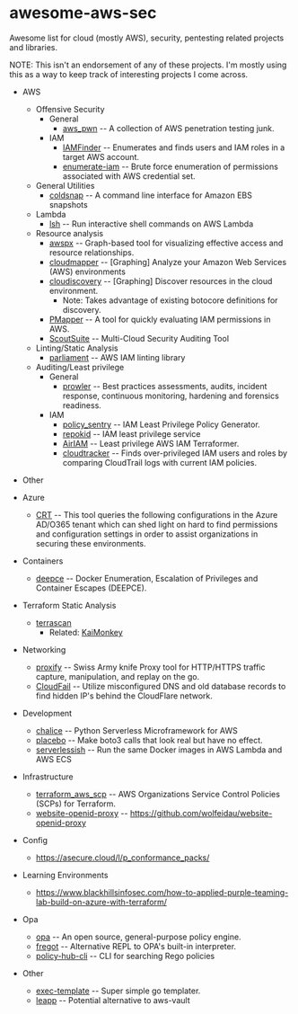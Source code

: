 # awesome-aws-sec
Awesome list for cloud (mostly AWS), security, pentesting related projects and libraries.

NOTE: This isn't an endorsement of any of these projects. I'm mostly using this as a way to keep track of interesting projects I come across.


* AWS
  * Offensive Security
    * General
      * [aws_pwn](https://github.com/dagrz/aws_pwn) -- A collection of AWS penetration testing junk.
    * IAM
      * [IAMFinder](https://github.com/prisma-cloud/IAMFinder) -- Enumerates and finds users and IAM roles in a target AWS account.
      * [enumerate-iam](https://github.com/andresriancho/enumerate-iam) -- Brute force enumeration of permissions associated with AWS credential set.
  * General Utilities
    * [coldsnap](https://github.com/awslabs/coldsnap) -- A command line interface for Amazon EBS snapshots
  * Lambda
    * [lsh](https://github.com/tobilg/lsh) -- Run interactive shell commands on AWS Lambda
  * Resource analysis
    * [awspx](https://github.com/FSecureLABS/awspx) -- Graph-based tool for visualizing effective access and resource relationships.
    * [cloudmapper](https://github.com/duo-labs/cloudmapper) -- [Graphing] Analyze your Amazon Web Services (AWS) environments
    * [cloudiscovery](https://github.com/Cloud-Architects/cloudiscovery) -- [Graphing] Discover resources in the cloud environment.
      * Note: Takes advantage of existing botocore definitions for discovery.
    * [PMapper](https://github.com/nccgroup/PMapper) -- A tool for quickly evaluating IAM permissions in AWS.
    * [ScoutSuite](https://github.com/nccgroup/ScoutSuite) -- Multi-Cloud Security Auditing Tool
  * Linting/Static Analysis
      * [parliament](https://github.com/duo-labs/parliament) -- AWS IAM linting library
  * Auditing/Least privilege
    * General
      * [prowler](https://github.com/toniblyx/prowler) -- Best practices assessments, audits, incident response, continuous monitoring, hardening and forensics readiness.
    * IAM
      * [policy_sentry](https://github.com/salesforce/policy_sentry) -- IAM Least Privilege Policy Generator.
      * [repokid](https://github.com/Netflix/repokid) -- IAM least privilege service
      * [AirIAM](https://github.com/bridgecrewio/AirIAM) -- Least privilege AWS IAM Terraformer.
      * [cloudtracker](https://github.com/duo-labs/cloudtracker) -- Finds over-privileged IAM users and roles by comparing CloudTrail logs with current IAM policies.

* Other
 * Azure
   * [CRT](https://github.com/CrowdStrike/CRT) -- This tool queries the following configurations in the Azure AD/O365 tenant which can shed light on hard to find permissions and configuration settings in order to assist organizations in securing these environments.

 * Containers
   * [deepce](https://github.com/stealthcopter/deepce/) -- Docker Enumeration, Escalation of Privileges and Container Escapes (DEEPCE).

 * Terraform Static Analysis
     * [terrascan](https://github.com/accurics/terrascan)
       * Related: [KaiMonkey](https://github.com/accurics/KaiMonkey)    

 * Networking
   * [proxify](https://github.com/projectdiscovery/proxify) -- Swiss Army knife Proxy tool for HTTP/HTTPS traffic capture, manipulation, and replay on the go.
   * [CloudFail](https://github.com/m0rtem/CloudFail) -- Utilize misconfigured DNS and old database records to find hidden IP's behind the CloudFlare network.

 * Development
   * [chalice](https://github.com/aws/chalice) -- Python Serverless Microframework for AWS
   * [placebo](https://github.com/garnaat/placebo) -- Make boto3 calls that look real but have no effect.
   * [serverlessish](https://github.com/glassechidna/serverlessish) -- Run the same Docker images in AWS Lambda and AWS ECS

 * Infrastructure
   * [terraform_aws_scp](https://github.com/ScaleSec/terraform_aws_scp) -- AWS Organizations Service Control Policies (SCPs) for Terraform.
   * [website-openid-proxy](https://github.com/wolfeidau/website-openid-proxy) -- https://github.com/wolfeidau/website-openid-proxy

 * Config
   * https://asecure.cloud/l/p_conformance_packs/

 * Learning Environments
   * https://www.blackhillsinfosec.com/how-to-applied-purple-teaming-lab-build-on-azure-with-terraform/

 * Opa
   * [opa](https://github.com/open-policy-agent/opa) -- An open source, general-purpose policy engine.
   * [fregot](https://github.com/fugue/fregot) -- Alternative REPL to OPA's built-in interpreter.
   * [policy-hub-cli](https://github.com/policy-hub/policy-hub-cli) -- CLI for searching Rego policies

 * Other
   * [exec-template](https://github.com/groob/exec-template) -- Super simple go templater.
   * [leapp](https://github.com/Noovolari/leapp) -- Potential alternative to aws-vault


